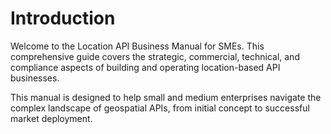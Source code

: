 # Introduction

Welcome to the Location API Business Manual for SMEs. This comprehensive guide covers the strategic, commercial, technical, and compliance aspects of building and operating location-based API businesses.

This manual is designed to help small and medium enterprises navigate the complex landscape of geospatial APIs, from initial concept to successful market deployment.
